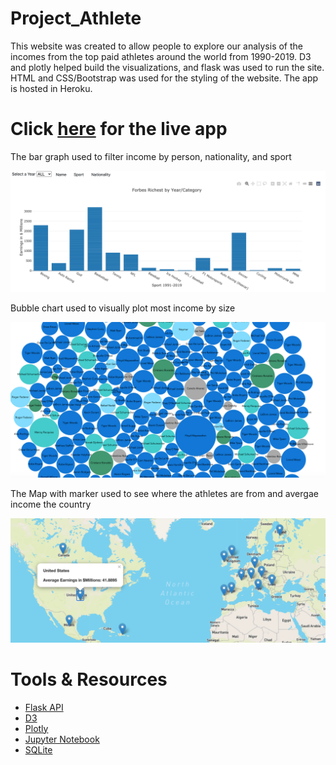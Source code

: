 # Project_Athlete
This website was created to allow people to explore our analysis of the incomes from the top paid athletes around the world from 1990-2019. D3 and plotly helped build the visualizations, and flask was used to run the site. HTML and CSS/Bootstrap was used for the styling of the website. The app is hosted in Heroku.
# Click [here](http://project-athlete.herokuapp.com/) for the live app

The bar graph used to filter income by person, nationality, and sport

![Image of Bar graph](https://github.com/mneralla/Project_Athlete/blob/master/Screen%20Shot%202020-09-21%20at%202.38.10%20PM.png)

Bubble chart used to visually plot most income by size

![Image of Bubble graph](https://github.com/mneralla/Project_Athlete/blob/master/Screen%20Shot%202020-09-21%20at%202.38.43%20PM.png)

The Map with marker used to see where the athletes are from and avergae income the country

![Image of Map graph](https://github.com/mneralla/Project_Athlete/blob/master/Screen%20Shot%202020-09-21%20at%202.39.15%20PM.png)

# Tools & Resources
- [Flask API](https://www.flaskapi.org/)
- [D3](https://d3js.org/)
- [Plotly](https://plotly.com/)
- [Jupyter Notebook](https://jupyter.org/)
- [SQLite](https://www.sqlite.org/index.html)

